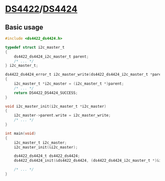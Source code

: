 # [DS4422](https://www.analog.com/products/ds4422.html)/[DS4424](https://www.analog.com/products/ds4424.html)

## Basic usage

```c
#include <ds4422_ds4424.h>

typedef struct i2c_master_t
{
    ds4422_ds4424_i2c_master_t parent;
    /* ... */
} i2c_master_t;

ds4422_ds4424_error_t i2c_master_write(ds4422_ds4424_i2c_master_t *parent, ds4422_ds4424_i2c_slave_address_t slave_address, uint8_t data[], size_t size)
{
    i2c_master_t *i2c_master = (i2c_master_t *)parent;
    /* ... */
    return DS4422_DS4424_SUCCESS;
}

void i2c_master_init(i2c_master_t *i2c_master)
{
    i2c_master->parent.write = i2c_master_write;
    /* ... */
}

int main(void)
{
    i2c_master_t i2c_master;
    i2c_master_init(&i2c_master);

    ds4422_ds4424_t ds4422_ds4424;
    ds4422_ds4424_init(&ds4422_ds4424, (ds4422_ds4424_i2c_master_t *)&i2c_master, DS4422_DS4424_A0_GND_A1_GND);

    /* ... */
}
```